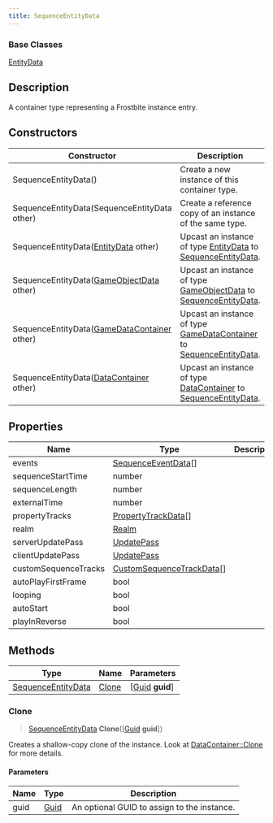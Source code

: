 ```yaml
---
title: SequenceEntityData
---
```

### Base Classes

[EntityData](EntityData)

## Description

A container type representing a Frostbite instance entry.

## Constructors

| Constructor                                                                   | Description                                                                                                                 |
| ----------------------------------------------------------------------------- | --------------------------------------------------------------------------------------------------------------------------- |
| SequenceEntityData()                                                          | Create a new instance of this container type.                                                                               |
| SequenceEntityData(SequenceEntityData other)                                  | Create a reference copy of an instance of the same type.                                                                    |
| SequenceEntityData([EntityData](EntityData) other)                            | Upcast an instance of type [EntityData](EntityData) to [SequenceEntityData](SequenceEntityData).                            |
| SequenceEntityData([GameObjectData](GameObjectData) other)                    | Upcast an instance of type [GameObjectData](GameObjectData) to [SequenceEntityData](SequenceEntityData).                    |
| SequenceEntityData([GameDataContainer](GameDataContainer) other)              | Upcast an instance of type [GameDataContainer](GameDataContainer) to [SequenceEntityData](SequenceEntityData).              |
| SequenceEntityData([DataContainer](/vext/ref/shared/class/datacontainer) other) | Upcast an instance of type [DataContainer](/vext/ref/shared/class/datacontainer) to [SequenceEntityData](SequenceEntityData). |

## Properties

| Name                 | Type                                                   | Description |
| -------------------- | ------------------------------------------------------ | ----------- |
| events               | [SequenceEventData](SequenceEventData)\[\]             |             |
| sequenceStartTime    | number                                                 |             |
| sequenceLength       | number                                                 |             |
| externalTime         | number                                                 |             |
| propertyTracks       | [PropertyTrackData](PropertyTrackData)\[\]             |             |
| realm                | [Realm](Realm)                                         |             |
| serverUpdatePass     | [UpdatePass](UpdatePass)                               |             |
| clientUpdatePass     | [UpdatePass](UpdatePass)                               |             |
| customSequenceTracks | [CustomSequenceTrackData](CustomSequenceTrackData)\[\] |             |
| autoPlayFirstFrame   | bool                                                   |             |
| looping              | bool                                                   |             |
| autoStart            | bool                                                   |             |
| playInReverse        | bool                                                   |             |

## Methods

| Type                                     | Name            | Parameters                                     |
| ---------------------------------------- | --------------- | ---------------------------------------------- |
| [SequenceEntityData](SequenceEntityData) | [Clone](#clone) | \[[Guid](/vext/ref/shared/class/guid) **guid**\] |

### Clone

> [SequenceEntityData](SequenceEntityData) **Clone**(\[[Guid](/vext/ref/shared/class/guid) **guid**\])

Creates a shallow-copy clone of the instance. Look at [DataContainer::Clone](/vext/ref/shared/class/datacontainer#clone) for more details.

#### Parameters

| Name | Type         | Description                                 |
| ---- | ------------ | ------------------------------------------- |
| guid | [Guid](Guid) | An optional GUID to assign to the instance. |
